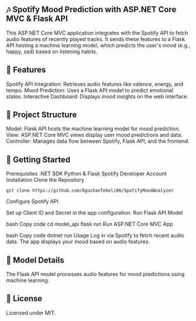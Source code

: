 ## 🎶 Spotify Mood Prediction with ASP.NET Core MVC & Flask API
This ASP.NET Core MVC application integrates with the Spotify API to fetch audio features of recently played tracks. It sends these features to a Flask API hosting a machine learning model, which predicts the user's mood (e.g., happy, sad) based on listening habits.

## 🔧 Features
Spotify API Integration: Retrieves audio features like valence, energy, and tempo.
Mood Prediction: Uses a Flask API model to predict emotional states.
Interactive Dashboard: Displays mood insights on the web interface.
## 📁 Project Structure
Model: Flask API hosts the machine learning model for mood prediction.
View: ASP.NET Core MVC views display user mood predictions and data.
Controller: Manages data flow between Spotify, Flask API, and the frontend.
## 🚀 Getting Started
Prerequisites
.NET SDK
Python & Flask
Spotify Developer Account
Installation
Clone the Repository


```
git clone https://github.com/OguzhanTekeli06/SpotifyMoodAnalyzer
```
Configure Spotify API

Set up Client ID and Secret in the app configuration.
Run Flask API Model

bash
Copy code
cd model_api
flask run
Run ASP.NET Core MVC App

bash
Copy code
dotnet run
Usage
Log in via Spotify to fetch recent audio data.
The app displays your mood based on audio features.
## 🤖 Model Details
The Flask API model processes audio features for mood predictions using machine learning.

## 📜 License
Licensed under MIT.
